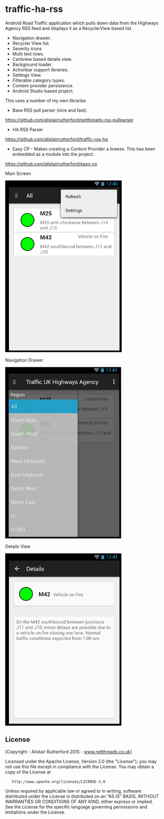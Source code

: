 # traffic-ha-rss
Android Road Traffic application which pulls down data from the Highways Agency  RSS feed and displays it as a RecyclerView based list.

- Navigation drawer.
- Recycler View list.
- Severity icons
- Multi text rows.
- Cardview based details view.
- Background loader.
- Actionbar support libraries.
- Settings View.
- Filterable category types.
- Content provider persistence.
- Android Studio based project.

This uses a number of my own libraries

- Base RSS pull parser (nice and fast).

https://github.com/alistairrutherford/netthreads-rss-pullparser

- HA RSS Parser

https://github.com/alistairrutherford/traffic-rss-ha

- Easy CP - Makes creating a Content Provider a breeze. This has been embedded as a module into the project.

https://github.com/alistairrutherford/easy-cp

Main Screen

![Demo](https://github.com/alistairrutherford/images/raw/master/traffic-ha-rss-1.png) 

Navigation Drawer 

![Demo](https://github.com/alistairrutherford/images/raw/master/traffic-ha-rss-2.png) 

Details View

![Demo](https://github.com/alistairrutherford/images/raw/master/traffic-ha-rss-3.png) 



License
--------
[Copyright - Alistair Rutherford 2015 - www.netthreads.co.uk]

Licensed under the Apache License, Version 2.0 (the "License");
   you may not use this file except in compliance with the License.
   You may obtain a copy of the License at

       http://www.apache.org/licenses/LICENSE-2.0

   Unless required by applicable law or agreed to in writing, software
   distributed under the License is distributed on an "AS IS" BASIS,
   WITHOUT WARRANTIES OR CONDITIONS OF ANY KIND, either express or implied.
   See the License for the specific language governing permissions and
   limitations under the License.
